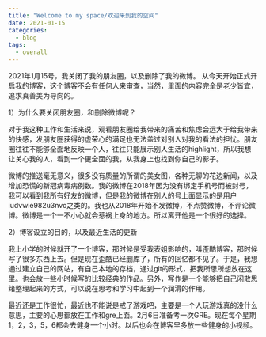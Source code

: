 ```yaml
---
title: "Welcome to my space/欢迎来到我的空间"
date: 2021-01-15
categories:
  - blog
tags:
  - overall
---
```



2021年1月15号，我关闭了我的朋友圈，以及删除了我的微博。
从今天开始正式开启我的博客，这个博客不会有任何人来审查，当然，里面的内容完全是老少皆宜，追求真善美为导向的。

1）为什么要关闭朋友圈，和删除微博呢？

对于我这种工作和生活来说，观看朋友圈给我带来的痛苦和焦虑会远大于给我带来的快感，发朋友圈获得的虚荣心的满足也无法盖过对别人对我的看法的担忧。朋友圈往往不能够全面地反映一个人，往往只能展示别人生活的highlight，所以我想让关心我的人，看到一个更全面的我，从我身上也找到你自己的影子。

微博的推送毫无意义，很多没有质量的所谓的美女图，各种无聊的花边新闻，以及增加恐慌的新冠病毒病例数。我的微博在2018年因为没有绑定手机号而被封号，我可以看到我所有好友的微博，但是我的微博在别人的号上面显示的是用户iudvwie982u3nvo之类的。我也从2018年开始不发微博，不点赞微博，不评论微博。微博是一个一不小心就会惹祸上身的地方。所以离开他是一个很好的选择。

2）博客设立的目的，以及最近生活的更新

我上小学的时候就开了一个博客，那时候是受我表姐影响的，叫歪酷博客，那时候写了很多东西上去。但是现在歪酷已经删库了，所有的回忆都不见了。于是，我想通过建立自己的网站，有自己本地的存档，通过git的形式，把我所思所想放在这里。也会放一些小时候写的比较经典的作品。另外，写作是一个能够把自己闲散思绪整理起来的方式，可以说在思考和学习中起到一个润滑的作用。

最近还是工作很忙，最近也不能说是戒了游戏吧，主要是一个人玩游戏真的没什么意思，主要的心思都放在工作和gre上面。2月6日准备考一次GRE。现在每个星期1，2，3，5，6都会去健身一个小时。以后也会在博客里多放一些健身的小视频。


